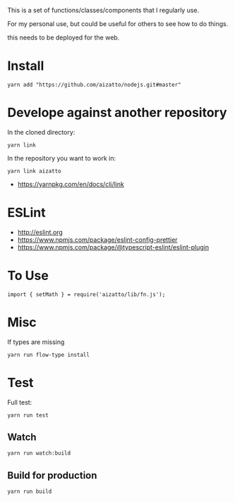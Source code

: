 This is a set of functions/classes/components that I regularly use.

For my personal use, but could be useful for others to see how to do things.

this needs to be deployed for the web.

# Install

    yarn add "https://github.com/aizatto/nodejs.git#master"

# Develope against another repository

In the cloned directory:

    yarn link

In the repository you want to work in:

    yarn link aizatto

- https://yarnpkg.com/en/docs/cli/link

# ESLint

- http://eslint.org
- https://www.npmjs.com/package/eslint-config-prettier
- https://www.npmjs.com/package/@typescript-eslint/eslint-plugin

# To Use

    import { setMath } = require('aizatto/lib/fn.js');

# Misc

If types are missing

    yarn run flow-type install

# Test

Full test:

```sh
yarn run test
```

## Watch

```sh
yarn run watch:build
```

## Build for production

```sh
yarn run build
```
